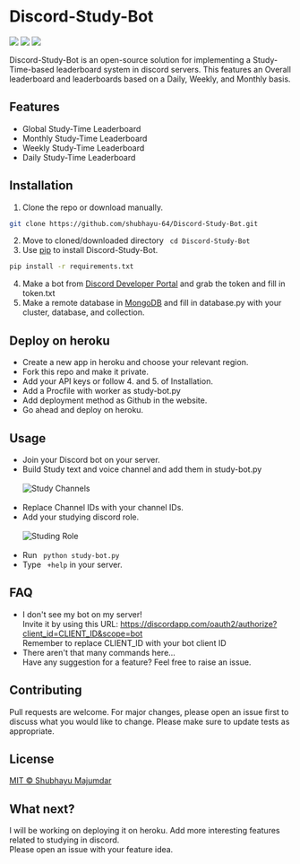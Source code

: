 # Discord-Study-Bot
<p align="left">
<a href="https://github.com/shubhayu-64/Discord-Study-Bot/blob/main/LICENSE" alt="Lisence"><img src="https://img.shields.io/github/license/shubhayu-64/Discord-Study-Bot"></a> <a href="https://github.com/shubhayu-64/Discord-Study-Bot/issues" alt="Issues"><img src="https://img.shields.io/github/issues/shubhayu-64/Discord-Study-Bot"></a> <a href="https://twitter.com/intent/follow?screen_name=shubhayu64" alt="Twiter-Follow"><img src="https://img.shields.io/twitter/url?style=social&url=https%3A%2F%2Ftwitter.com%2Fshubhayu64"></a>
</p>

Discord-Study-Bot is an open-source solution for implementing a Study-Time-based leaderboard system in discord servers. This features an Overall leaderboard and leaderboards based on a Daily, Weekly, and Monthly basis.

## Features

- Global Study-Time Leaderboard   ​
- Monthly Study-Time Leaderboard
- Weekly Study-Time Leaderboard
- Daily Study-Time Leaderboard

## Installation

1. Clone the repo or download manually.
```bash
git clone https://github.com/shubhayu-64/Discord-Study-Bot.git
``` 
2. Move to cloned/downloaded directory ``` cd Discord-Study-Bot```
3. Use [pip](https://pip.pypa.io/en/stable/) to install Discord-Study-Bot. 
```bash
pip install -r requirements.txt
```
4. Make a bot from [Discord Developer Portal](https://discord.com/developers/applications) and grab the token and fill in token.txt
5. Make a remote database in [MongoDB](https://www.mongodb.com/) and fill in database.py with your cluster, database, and collection.


## Deploy on heroku
- Create a new app in heroku and choose your relevant region.
- Fork this repo and make it private. 
- Add your API keys or follow 4. and 5. of Installation.
- Add a Procfile with worker as study-bot.py
- Add deployment method as Github in the website.
- Go ahead and deploy on heroku.

## Usage

- Join your Discord bot on your server.
- Build Study text and voice channel and add them in study-bot.py<br><br>
![Study Channels](https://i.pinimg.com/originals/2d/b7/43/2db74372de4cbc31f22e5515bfca06e0.png)<br><br>
- Replace Channel IDs with your channel IDs.
- Add your studying discord role.<br><br>
![Studing Role](https://i.pinimg.com/originals/56/7e/83/567e8373382d1a13973beed20a2f1751.png)<br><br>
- Run ``` python study-bot.py```
- Type ``` +help``` in your server.

## FAQ

* I don't see my bot on my server!<br>
     Invite it by using this URL: https://discordapp.com/oauth2/authorize?client_id=CLIENT_ID&scope=bot<br>
     Remember to replace CLIENT_ID with your bot client ID
* There aren't that many commands here...<br>
      Have any suggestion for a feature? Feel free to raise an issue.

## Contributing
Pull requests are welcome. For major changes, please open an issue first to discuss what you would like to change.
Please make sure to update tests as appropriate.

## License
[MIT © Shubhayu Majumdar](https://github.com/shubhayu-64/Discord-Study-Bot/blob/main/LICENSE/)

## What next?
I will be working on deploying it on heroku. Add more interesting features related to studying in discord.<br>
Please open an issue with your feature idea.
